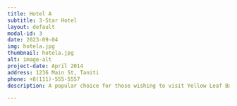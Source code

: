 ```yaml
---
title: Hotel A
subtitle: 3-Star Hotel
layout: default
modal-id: 3
date: 2023-09-04
img: hotela.jpg
thumbnail: hotela.jpg
alt: image-alt
project-date: April 2014
address: 1236 Main St, Taniti
phone: +8(111)-555-5557
description: A popular choice for those wishing to visit Yellow Leaf Bay frequently.

---
```

